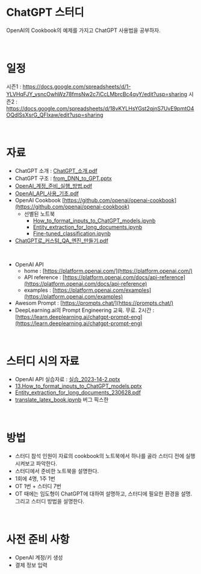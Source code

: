# ChatGPT 스터디

OpenAI의 Cookbook의 예제를 가지고 ChatGPT 사용법을 공부하자.


<br>

# 일정
시즌1 : https://docs.google.com/spreadsheets/d/1-YLVHqFJY_vsncOwhWz78fmsNw2c7iCcLMbrcBc4qyY/edit?usp=sharing
시즌2 : https://docs.google.com/spreadsheets/d/18vKYLHsYGst2qjnS7UvE9pmtO4OQdlSsXsrG_QFIxaw/edit?usp=sharing


<br>

# 자료

- ChatGPT 소개 : [ChatGPT_소개.pdf](ChatGPT_소개.pdf)
- ChatGPT 구조 : [from_DNN_to_GPT.pptx](from_DNN_to_GPT.pptx)
- [OpenAI_계정_준비_실행_방법.pdf](OpenAI_계정_준비_실행_방법.pdf)
- [OpenAI_API_사용_기초.pdf](OpenAI_API_사용_기초.pdf)
- OpenAI Cookbook [https://github.com/openai/openai-cookbook](https://github.com/openai/openai-cookbook)
    - 선별된 노트북
        - [How_to_format_inputs_to_ChatGPT_models.ipynb](https://github.com/openai/openai-cookbook/blob/main/examples/How_to_format_inputs_to_ChatGPT_models.ipynb)
        - [Entity_extraction_for_long_documents.ipynb](https://github.com/openai/openai-cookbook/blob/main/examples/Entity_extraction_for_long_documents.ipynb)
        - [Fine-tuned_classification.ipynb](https://github.com/openai/openai-cookbook/blob/main/examples/Fine-tuned_classification.ipynb)
- [ChatGPT로_커스텀_QA_엔진_만들기.pdf](ChatGPT로_커스텀_QA_엔진_만들기.pdf)

<br>

- OpenAI API
    - home : [https://platform.openai.com/](https://platform.openai.com/)
    - API reference : [https://platform.openai.com/docs/api-reference](https://platform.openai.com/docs/api-reference)
    - examples : [https://platform.openai.com/examples](https://platform.openai.com/examples)
- Awesom Prompt : [https://prompts.chat/](https://prompts.chat/)
- DeepLearning.ai의 Prompt Engineering 교육. 무료. 2시간 : [https://learn.deeplearning.ai/chatgpt-prompt-eng](https://learn.deeplearning.ai/chatgpt-prompt-eng)


<br>

# 스터디 시의 자료

- OpenAI API 실습자료 : [실습_2023-14-2.pptx](실습_2023-14-2.pptx)
- [13.How_to_format_inputs_to_ChatGPT_models.pptx](13.How_to_format_inputs_to_ChatGPT_models.pptx)
- [Entity_extraction_for_long_documents_230628.pdf](Entity_extraction_for_long_documents_230628.pdf)
- [translate_latex_book.ipynb](translate_latex_book.ipynb) 버그 픽스한

<br>

# 방법

- 스터디 참석 인원이 자료의 cookbook의 노트북에서 하나를 골라 스터디 전에 실행 시켜보고 파악한다.
- 스터디에서 준비한 노트북을 설명한다.
- 1회에 4명, 1주 1번
- OT 1번 + 스터디 7번
- OT 때에는 임도형이 ChatGPT에 대하여 설명하고, 스터디에 필요한 환경을 설명. 그리고 스터디 방법을 설명한다.


<br>

# 사전 준비 사항

- OpenAI 계정/키 생성
- 결제 정보 입력


